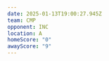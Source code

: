 ```yaml
---
date: 2025-01-13T19:00:27.945Z
team: CMP
opponent: INC
location: A
homeScore: "0"
awayScore: "9"
---
```

